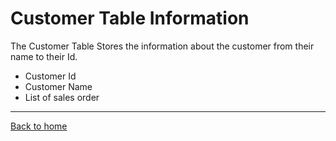 # Customer Table Information
The Customer Table Stores the information about the customer from their name to their Id.

- Customer Id
- Customer Name
- List of sales order

---
[Back to home](..\README.md)